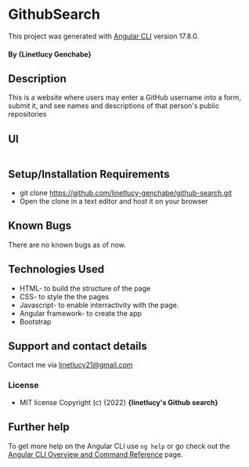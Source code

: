 # GithubSearch

This project was generated with [Angular CLI](https://github.com/angular/angular-cli) version 17.8.0.


#### By **{Linetlucy Genchabe}**
## Description
This is a website where users may enter a GitHub username into a form, submit it, and see names and descriptions of that person's public repositories
## UI
<img src="">

## Setup/Installation Requirements
* git clone https://github.com/linetlucy-genchabe/github-search.git
* Open the clone in a text editor and host it on your browser

## Known Bugs
There are no known bugs as of now.
## Technologies Used
* HTML- to build the structure of the page
* CSS- to style the the pages
* Javascript- to enable interractivity with the page.
* Angular framework- to create the app
* Bootstrap
## Support and contact details
Contact me via linetlucy21@gmail.com
### License
* MIT license
Copyright (c) {2022} **{linetlucy's Github search}**

## Further help

To get more help on the Angular CLI use `ng help` or go check out the [Angular CLI Overview and Command Reference](https://angular.io/cli) page.
